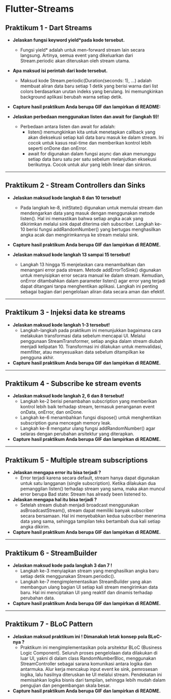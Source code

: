 # Flutter-Streams

## Praktikum 1 - Dart Streams
- **Jelaskan fungsi keyword yield*pada kode tersebut.**
  - Fungsi yield* adalah untuk men-forward stream lain secara langsung. Artinya, semua event yang dikeluarkan dari Stream.periodic akan diteruskan oleh stream utama.
- **Apa maksud isi perintah dari kode tersebut.**
   - Maksud kode Stream.periodic(Duration(seconds: 1), ...) adalah membuat aliran data baru setiap 1 detik yang berisi warna dari list colors berdasarkan urutan indeks yang berulang. Ini memungkinkan background aplikasi berubah warna setiap detik.
- **Capture hasil praktikum Anda berupa GIF dan lampirkan di README:**  
   
- **Jelaskan perbedaan menggunakan listen dan await for (langkah 9)!**
  - Perbedaan antara listen dan await for adalah:
    - listen() memungkinkan kita untuk menetapkan callback yang akan dieksekusi setiap kali data baru masuk ke dalam stream. Ini cocok untuk kasus real-time dan memberikan kontrol lebih seperti onDone dan onError.
    - await for digunakan dalam fungsi async dan akan menunggu setiap data baru satu per satu sebelum melanjutkan eksekusi berikutnya. Cocok untuk alur yang lebih linear dan sinkron.

---

## Praktikum 2 - Stream Controllers dan Sinks
- **Jelaskan maksud kode langkah 8 dan 10 tersebut!**
  - Pada langkah ke-8, initState() digunakan untuk memulai stream dan mendengarkan data yang masuk dengan menggunakan metode listen(). Hal ini memastikan bahwa setiap angka acak yang dikirimkan melalui sink dapat diterima oleh subscriber. Langkah ke-10 berisi fungsi addRandomNumber() yang bertugas menghasilkan angka acak dan mengirimkannya ke stream melalui sink.
- **Capture hasil praktikum Anda berupa GIF dan lampirkan di README.**

- **Jelaskan maksud kode langkah 13 sampai 15 tersebut!**
  - Langkah 13 hingga 15 menjelaskan cara menambahkan dan menangani error pada stream. Metode addErrorToSink() digunakan untuk menyisipkan error secara manual ke dalam stream. Kemudian, onError ditambahkan dalam parameter listen() agar error yang terjadi dapat ditangani tanpa menghentikan aplikasi. Langkah ini penting sebagai bagian dari pengelolaan aliran data secara aman dan efektif.

---

## Praktikum 3 - Injeksi data ke streams
- **Jelaskan maksud kode langkah 1-3 tersebut!**
  - Langkah-langkah pada praktikum ini menunjukkan bagaimana cara melakukan transformasi data sebelum mencapai UI. Melalui penggunaan StreamTransformer, setiap angka dalam stream diubah menjadi kelipatan 10. Transformasi ini dilakukan untuk memvalidasi, memfilter, atau menyesuaikan data sebelum ditampilkan ke pengguna akhir. 
- **Capture hasil praktikum Anda berupa GIF dan lampirkan di README.**
  
  
---

## Praktikum 4 - Subscribe ke stream events
- **Jelaskan maksud kode langkah 2, 6 dan 8 tersebut!**
  - Langkah ke-2 berisi penambahan subscription yang memberikan kontrol lebih baik terhadap stream, termasuk penanganan event onData, onError, dan onDone.
  - Langkah ke-6 menambahkan fungsi dispose() untuk menghentikan subscription guna mencegah memory leak.
  - Langkah ke-8 mengatur ulang fungsi addRandomNumber() agar selaras dengan perubahan arsitektur yang diterapkan.
- **Capture hasil praktikum Anda berupa GIF dan lampirkan di README.**
 
  
---

## Praktikum 5 - Multiple stream subscriptions
- **Jelaskan mengapa error itu bisa terjadi ?**
  - Error terjadi karena secara default, stream hanya dapat digunakan untuk satu langganan (single subscription). Ketika dilakukan dua pemanggilan listen() terhadap stream yang sama, maka akan muncul error berupa Bad state: Stream has already been listened to.
- **Jelaskan mengapa hal itu bisa terjadi ?**
  - Setelah stream diubah menjadi broadcast menggunakan asBroadcastStream(), stream dapat memiliki banyak subscriber secara bersamaan. Hal ini menyebabkan kedua subscriber menerima data yang sama, sehingga tampilan teks bertambah dua kali setiap angka dikirim.
- **Capture hasil praktikum Anda berupa GIF dan lampirkan di README.**
  
 
---

## Praktikum 6 - StreamBuilder
- **Jelaskan maksud kode pada langkah 3 dan 7 !**
  - Langkah ke-3 menyiapkan stream yang menghasilkan angka baru setiap detik menggunakan Stream.periodic().
  - Langkah ke-7 mengimplementasikan StreamBuilder yang akan membangun ulang bagian UI setiap kali stream mengirimkan data baru. Hal ini menciptakan UI yang reaktif dan dinamis terhadap perubahan data.
- **Capture hasil praktikum Anda berupa GIF dan lampirkan di README.**
  
---

## Praktikum 7 - BLoC Pattern
- **Jelaskan maksud praktikum ini ! Dimanakah letak konsep pola BLoC-nya ?**
  - Praktikum ini mengimplementasikan pola arsitektur BLoC (Business Logic Component). Seluruh proses pengelolaan data dilakukan di luar UI, yakni di dalam class RandomNumberBloc, menggunakan StreamController sebagai sarana komunikasi antara logika dan antarmuka. Alur kerja mencakup input event ke sink, pemrosesan logika, lalu hasilnya diteruskan ke UI melalui stream. Pendekatan ini memisahkan logika bisnis dari tampilan, sehingga lebih mudah dalam pengujian dan pengembangan skala besar.
- **Capture hasil praktikum Anda berupa GIF dan lampirkan di README.**








  






